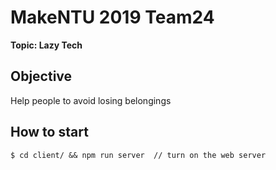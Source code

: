 # MakeNTU 2019 Team24
**Topic: Lazy Tech**
## Objective
Help people to avoid losing belongings
## How to start
	$ cd client/ && npm run server	// turn on the web server

